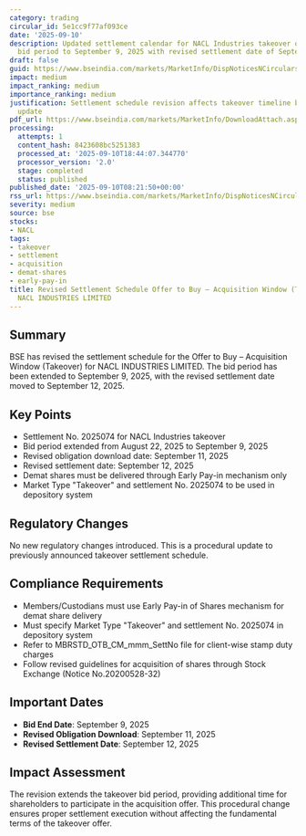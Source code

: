```yaml
---
category: trading
circular_id: 5e1cc9f77af093ce
date: '2025-09-10'
description: Updated settlement calendar for NACL Industries takeover offer extending
  bid period to September 9, 2025 with revised settlement date of September 12, 2025.
draft: false
guid: https://www.bseindia.com/markets/MarketInfo/DispNoticesNCirculars.aspx?Noticeid={59BA45E4-16E7-4DA9-898F-981BF8128343}&noticeno=20250910-8&dt=09/10/2025&icount=8&totcount=59&flag=0
impact: medium
impact_ranking: medium
importance_ranking: medium
justification: Settlement schedule revision affects takeover timeline but is procedural
  update
pdf_url: https://www.bseindia.com/markets/MarketInfo/DownloadAttach.aspx?id=20250910-8&attachedId=
processing:
  attempts: 1
  content_hash: 8423608bc5251383
  processed_at: '2025-09-10T18:44:07.344770'
  processor_version: '2.0'
  stage: completed
  status: published
published_date: '2025-09-10T08:21:50+00:00'
rss_url: https://www.bseindia.com/markets/MarketInfo/DispNoticesNCirculars.aspx?Noticeid={59BA45E4-16E7-4DA9-898F-981BF8128343}&noticeno=20250910-8&dt=09/10/2025&icount=8&totcount=59&flag=0
severity: medium
source: bse
stocks:
- NACL
tags:
- takeover
- settlement
- acquisition
- demat-shares
- early-pay-in
title: Revised Settlement Schedule Offer to Buy – Acquisition Window (Takeover) for
  NACL INDUSTRIES LIMITED
---
```


## Summary

BSE has revised the settlement schedule for the Offer to Buy – Acquisition Window (Takeover) for NACL INDUSTRIES LIMITED. The bid period has been extended to September 9, 2025, with the revised settlement date moved to September 12, 2025.

## Key Points

- Settlement No. 2025074 for NACL Industries takeover
- Bid period extended from August 22, 2025 to September 9, 2025
- Revised obligation download date: September 11, 2025
- Revised settlement date: September 12, 2025
- Demat shares must be delivered through Early Pay-in mechanism only
- Market Type "Takeover" and settlement No. 2025074 to be used in depository system

## Regulatory Changes

No new regulatory changes introduced. This is a procedural update to previously announced takeover settlement schedule.

## Compliance Requirements

- Members/Custodians must use Early Pay-in of Shares mechanism for demat share delivery
- Must specify Market Type "Takeover" and settlement No. 2025074 in depository system
- Refer to MBRSTD_OTB_CM_mmm_SettNo file for client-wise stamp duty charges
- Follow revised guidelines for acquisition of shares through Stock Exchange (Notice No.20200528-32)

## Important Dates

- **Bid End Date**: September 9, 2025
- **Revised Obligation Download**: September 11, 2025
- **Revised Settlement Date**: September 12, 2025

## Impact Assessment

The revision extends the takeover bid period, providing additional time for shareholders to participate in the acquisition offer. This procedural change ensures proper settlement execution without affecting the fundamental terms of the takeover offer.